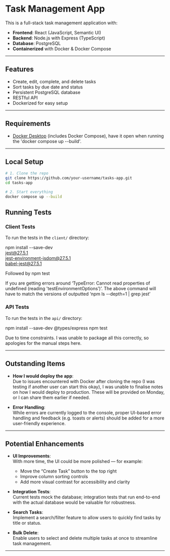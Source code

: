 # Task Management App

This is a full-stack task management application with:

- **Frontend**: React (JavaScript, Semantic UI)
- **Backend**: Node.js with Express (TypeScript)
- **Database**: PostgreSQL
- **Containerized** with Docker & Docker Compose

---

## Features

- Create, edit, complete, and delete tasks
- Sort tasks by due date and status
- Persistent PostgreSQL database
- RESTful API
- Dockerized for easy setup

---

## Requirements

- [Docker Desktop](https://www.docker.com/products/docker-desktop) (includes Docker Compose), have it open when running the 'docker compose up --build'.

---

## Local Setup

```bash
# 1. Clone the repo
git clone https://github.com/your-username/tasks-app.git
cd tasks-app

# 2. Start everything
docker compose up --build
```

## Running Tests

### Client Tests

To run the tests in the `client/` directory:

npm install --save-dev \
 jest@27.5.1 \
 jest-environment-jsdom@27.5.1 \
 babel-jest@27.5.1

Followed by npm test

If you are getting errors around ‘TypeError: Cannot read properties of undefined (reading 'testEnvironmentOptions’)’. The above command will have to match the versions of outputted ‘npm ls --depth=1 | grep jest’

### API Tests

To run the tests in the `api/` directory:

npm install --save-dev @types/express
npm test

Due to time constraints. I was unable to package all this correctly, so apologies for the manual steps here.

---

## Outstanding Items

- **How I would deploy the app**:  
  Due to issues encountered with Docker after cloning the repo (I was testing if another user can start this okay), I was unable to finalise notes on how I would deploy to production. These will be provided on Monday, or I can share them earlier if needed.

- **Error Handling**:  
  While errors are currently logged to the console, proper UI-based error handling and feedback (e.g. toasts or alerts) should be added for a more user-friendly experience.

---

## Potential Enhancements

- **UI Improvements**:  
  With more time, the UI could be more polished — for example:

  - Move the “Create Task” button to the top right
  - Improve column sorting controls
  - Add more visual contrast for accessibility and clarity

- **Integration Tests**:  
  Current tests mock the database; integration tests that run end-to-end with the actual database would be valuable for robustness.

- **Search Tasks**:  
  Implement a search/filter feature to allow users to quickly find tasks by title or status.

- **Bulk Delete**:  
  Enable users to select and delete multiple tasks at once to streamline task management.

---
